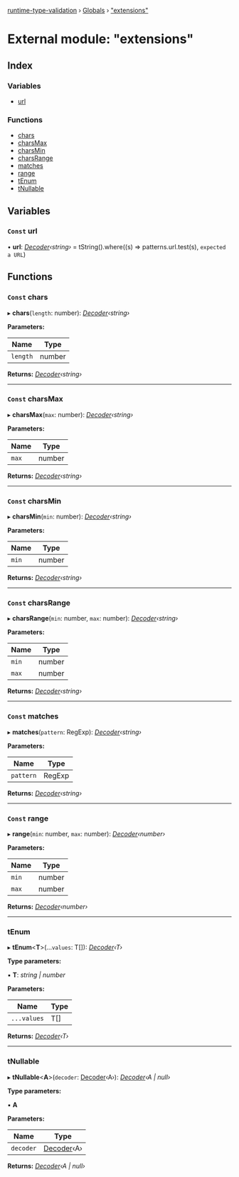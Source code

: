 [runtime-type-validation](../README.md) › [Globals](../globals.md) › ["extensions"](_extensions_.md)

# External module: "extensions"

## Index

### Variables

* [url](_extensions_.md#const-url)

### Functions

* [chars](_extensions_.md#const-chars)
* [charsMax](_extensions_.md#const-charsmax)
* [charsMin](_extensions_.md#const-charsmin)
* [charsRange](_extensions_.md#const-charsrange)
* [matches](_extensions_.md#const-matches)
* [range](_extensions_.md#const-range)
* [tEnum](_extensions_.md#tenum)
* [tNullable](_extensions_.md#tnullable)

## Variables

### `Const` url

• **url**: *[Decoder](../classes/_decoder_.decoder.md)‹string›* =  tString().where((s) => patterns.url.test(s), `expected a URL`)

## Functions

### `Const` chars

▸ **chars**(`length`: number): *[Decoder](../classes/_decoder_.decoder.md)‹string›*

**Parameters:**

Name | Type |
------ | ------ |
`length` | number |

**Returns:** *[Decoder](../classes/_decoder_.decoder.md)‹string›*

___

### `Const` charsMax

▸ **charsMax**(`max`: number): *[Decoder](../classes/_decoder_.decoder.md)‹string›*

**Parameters:**

Name | Type |
------ | ------ |
`max` | number |

**Returns:** *[Decoder](../classes/_decoder_.decoder.md)‹string›*

___

### `Const` charsMin

▸ **charsMin**(`min`: number): *[Decoder](../classes/_decoder_.decoder.md)‹string›*

**Parameters:**

Name | Type |
------ | ------ |
`min` | number |

**Returns:** *[Decoder](../classes/_decoder_.decoder.md)‹string›*

___

### `Const` charsRange

▸ **charsRange**(`min`: number, `max`: number): *[Decoder](../classes/_decoder_.decoder.md)‹string›*

**Parameters:**

Name | Type |
------ | ------ |
`min` | number |
`max` | number |

**Returns:** *[Decoder](../classes/_decoder_.decoder.md)‹string›*

___

### `Const` matches

▸ **matches**(`pattern`: RegExp): *[Decoder](../classes/_decoder_.decoder.md)‹string›*

**Parameters:**

Name | Type |
------ | ------ |
`pattern` | RegExp |

**Returns:** *[Decoder](../classes/_decoder_.decoder.md)‹string›*

___

### `Const` range

▸ **range**(`min`: number, `max`: number): *[Decoder](../classes/_decoder_.decoder.md)‹number›*

**Parameters:**

Name | Type |
------ | ------ |
`min` | number |
`max` | number |

**Returns:** *[Decoder](../classes/_decoder_.decoder.md)‹number›*

___

###  tEnum

▸ **tEnum**<**T**>(...`values`: T[]): *[Decoder](../classes/_decoder_.decoder.md)‹T›*

**Type parameters:**

▪ **T**: *string | number*

**Parameters:**

Name | Type |
------ | ------ |
`...values` | T[] |

**Returns:** *[Decoder](../classes/_decoder_.decoder.md)‹T›*

___

###  tNullable

▸ **tNullable**<**A**>(`decoder`: [Decoder](../classes/_decoder_.decoder.md)‹A›): *[Decoder](../classes/_decoder_.decoder.md)‹A | null›*

**Type parameters:**

▪ **A**

**Parameters:**

Name | Type |
------ | ------ |
`decoder` | [Decoder](../classes/_decoder_.decoder.md)‹A› |

**Returns:** *[Decoder](../classes/_decoder_.decoder.md)‹A | null›*
